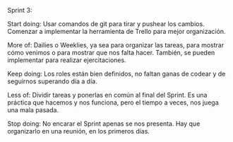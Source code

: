 Sprint 3:

Start doing: Usar comandos de git para tirar y pushear los cambios. Comenzar a implementar la herramienta de Trello para mejor organización.

More of: Dailies o Weeklies, ya sea para organizar las tareas, para mostrar cómo venimos o para mostrar que nos falta hacer. También, se pueden implementar para realizar ejercitaciones.

Keep doing: Los roles están bien definidos, no faltan ganas de codear y de seguirnos superando día a día.

Less of: Dividir tareas y ponerlas en común al final del Sprint. Es una práctica que hacemos y nos funciona, pero el tiempo a veces, nos juega una mala pasada.

Stop doing: No encarar el Sprint apenas se nos presenta. Hay que organizarlo en una reunión, en los primeros días.